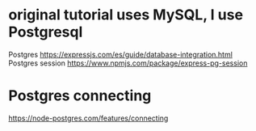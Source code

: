 # original tutorial uses MySQL, I use Postgresql

Postgres
https://expressjs.com/es/guide/database-integration.html
Postgres session
https://www.npmjs.com/package/express-pg-session

# Postgres connecting 
https://node-postgres.com/features/connecting